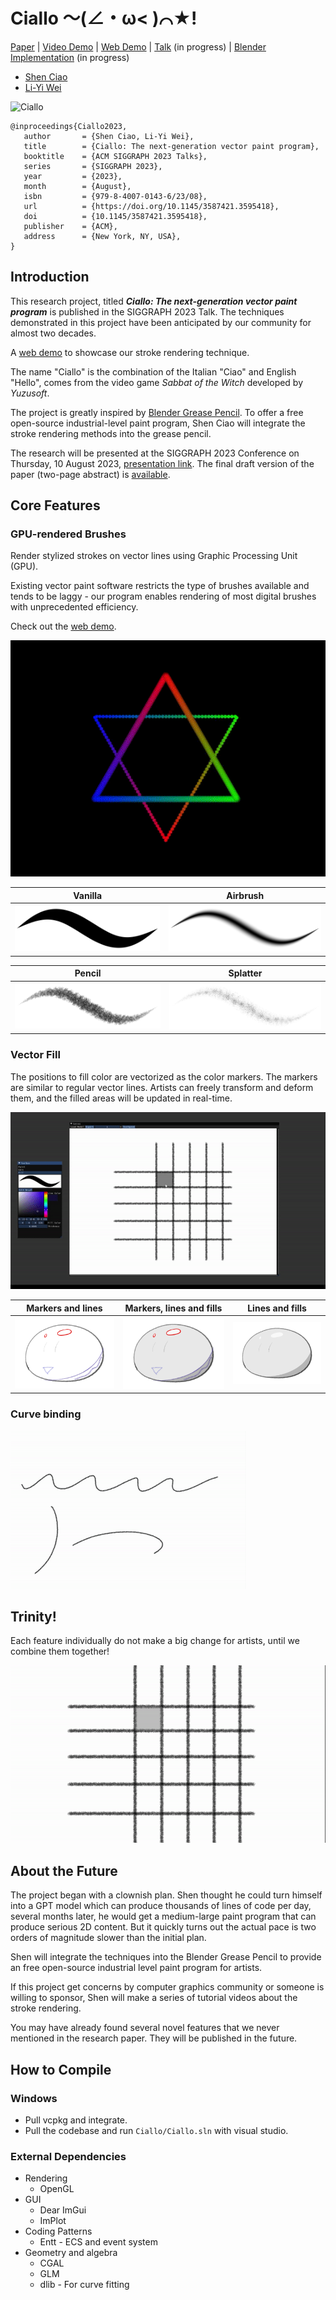 # Ciallo ～(∠・ω< )⌒★!

[Paper](./pape) | [Video Demo](https://youtu.be/gqTrD8-nlh0) | [Web Demo](https://shenciao.github.io/Ciallo/) | [Talk](https://s2023.siggraph.org/presentation/?id=gensub_185&sess=sess176) (in progress) | [Blender Implementation](https://devtalk.blender.org/t/2023-02-06-grease-pencil-module-meeting/27526) (in progress)

- [Shen Ciao](https://www.linkedin.com/in/shenciao)
- [Li-Yi Wei](https://www.liyiwei.org/)

![Ciallo](https://github.com/ShenCiao/Ciallo/assets/24319509/455de8e7-06ac-49ca-bcd7-854b40102d2d)

    @inproceedings{Ciallo2023,
       author       = {Shen Ciao, Li-Yi Wei},
       title        = {Ciallo: The next-generation vector paint program},
       booktitle    = {ACM SIGGRAPH 2023 Talks},
       series       = {SIGGRAPH 2023},
       year         = {2023},
       month        = {August},
       isbn         = {979-8-4007-0143-6/23/08},
       url          = {https://doi.org/10.1145/3587421.3595418},
       doi          = {10.1145/3587421.3595418},
       publisher    = {ACM},
       address      = {New York, NY, USA},
    }

## Introduction

This research project, titled  **_Ciallo: The next-generation vector paint program_** is published in the SIGGRAPH 2023 Talk. The techniques demonstrated in this project have been anticipated by our community for almost two decades.

A [web demo](https://shenciao.github.io/Ciallo) to showcase our stroke rendering technique.

The name "Ciallo" is the combination of the Italian "Ciao" and English "Hello", comes from the video game *Sabbat of the Witch* developed by *Yuzusoft*.

The project is greatly inspired by [Blender Grease Pencil](https://docs.blender.org/manual/en/latest/grease_pencil/introduction.html). To offer a free open-source industrial-level paint program, Shen Ciao will integrate the stroke rendering methods into the grease pencil.

The research will be presented at the SIGGRAPH 2023 Conference on Thursday, 10 August 2023, [presentation link](https://s2023.siggraph.org/presentation/?id=gensub_185&sess=sess176). The final draft version of the paper (two-page abstract) is [available](./paper).

## Core Features

### GPU-rendered Brushes

Render stylized strokes on vector lines using Graphic Processing Unit (GPU). 

Existing vector paint software restricts the type of brushes available and tends to be laggy - our program enables rendering of most digital brushes with unprecedented efficiency. 

Check out the [web demo](https://shenciao.github.io/Ciallo).

<img src=".\articles\six.gif" alt="naiive brush engine" style="zoom:100%;" />

Vanilla|Airbrush
:-------------------------:|:-------------------------:
![](./articles/brush_vanilla.png)| ![](./articles/brush_airbrush.png)

Pencil|Splatter
:-------------------------:|:-------------------------:
![](./articles/brush_pencil.png)| ![](./articles/brush_splatter.png)

### Vector Fill

The positions to fill color are vectorized as the color markers. The markers are similar to regular vector lines. Artists can freely transform and deform them, and the filled areas will be updated in real-time.

![vectorFillDemo](./articles/vector_bucket_fill_demo.gif)

Markers and lines|Markers, lines and fills|Lines and fills
:-------------------------:|:-------------------------:|:-------------------------:
![](./articles/dango_label.png) | ![](./articles/dango_both.png) | ![](./articles/dango_final.png)

### Curve binding

![binding](./articles/binding_demo.gif)

## Trinity!

Each feature individually do not make a big change for artists, until we combine them together!

![trinity](./articles/trinity.gif)

## About the Future

The project began with a clownish plan. Shen thought he could turn himself into a GPT model which can produce thousands of lines of code per day, several months later, he would get a medium-large paint program that can produce serious 2D content. But it quickly turns out the actual pace is two orders of magnitude slower than the initial plan.

Shen will integrate the techniques into the Blender Grease Pencil to provide an free open-source industrial level paint program for artists.

If this project get concerns by computer graphics community or someone is willing to sponsor, Shen will make a series of tutorial videos about the stroke rendering.

You may have already found several novel features that we never mentioned in the research paper. They will be published in the future.

## How to Compile
### Windows

- Pull vcpkg and integrate.
- Pull the codebase and run `Ciallo/Ciallo.sln` with visual studio.

### External Dependencies

- Rendering
  - OpenGL
- GUI
  - Dear ImGui
  - ImPlot
- Coding Patterns
  - Entt - ECS and event system
- Geometry and algebra
  - CGAL
  - GLM
  - dlib - For curve fitting
